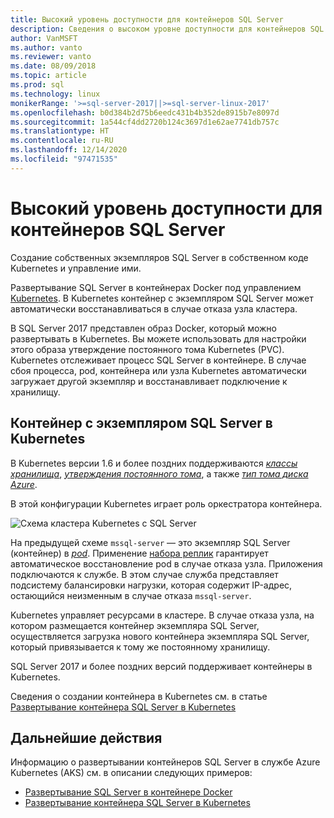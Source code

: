 ```yaml
---
title: Высокий уровень доступности для контейнеров SQL Server
description: Сведения о высоком уровне доступности для контейнеров SQL Server. Также вы узнаете о развертывании контейнера с помощью SQL Server в Kubernetes.
author: VanMSFT
ms.author: vanto
ms.reviewer: vanto
ms.date: 08/09/2018
ms.topic: article
ms.prod: sql
ms.technology: linux
monikerRange: '>=sql-server-2017||>=sql-server-linux-2017'
ms.openlocfilehash: b0d384b2d75b6eedc431b4b352de8915b7e8097d
ms.sourcegitcommit: 1a544cf4dd2720b124c3697d1e62ae7741db757c
ms.translationtype: HT
ms.contentlocale: ru-RU
ms.lasthandoff: 12/14/2020
ms.locfileid: "97471535"
---
```

# <a name="high-availability-for-sql-server-containers"></a>Высокий уровень доступности для контейнеров SQL Server

Создание собственных экземпляров SQL Server в собственном коде Kubernetes и управление ими.

Развертывание SQL Server в контейнерах Docker под управлением [Kubernetes](https://kubernetes.io/). В Kubernetes контейнер с экземпляром SQL Server может автоматически восстанавливаться в случае отказа узла кластера.

В SQL Server 2017 представлен образ Docker, который можно развертывать в Kubernetes. Вы можете использовать для настройки этого образа утверждение постоянного тома Kubernetes (PVC). Kubernetes отслеживает процесс SQL Server в контейнере. В случае сбоя процесса, pod, контейнера или узла Kubernetes автоматически загружает другой экземпляр и восстанавливает подключение к хранилищу.

## <a name="container-with-sql-server-instance-on-kubernetes"></a>Контейнер с экземпляром SQL Server в Kubernetes

В Kubernetes версии 1.6 и более поздних поддерживаются [*классы хранилища*](https://kubernetes.io/docs/concepts/storage/storage-classes/), [*утверждения постоянного тома*](https://kubernetes.io/docs/concepts/storage/storage-classes/#persistentvolumeclaims), а также [*тип тома диска Azure*](https://github.com/kubernetes/examples/tree/master/staging/volumes/azure_disk). 

В этой конфигурации Kubernetes играет роль оркестратора контейнера. 

![Схема кластера Kubernetes с SQL Server](media/tutorial-sql-server-containers-kubernetes/kubernetes-sql.png)

На предыдущей схеме `mssql-server` — это экземпляр SQL Server (контейнер) в [*pod*](https://kubernetes.io/docs/concepts/workloads/pods/pod/). Применение [набора реплик](https://kubernetes.io/docs/concepts/workloads/controllers/replicaset/) гарантирует автоматическое восстановление pod в случае отказа узла. Приложения подключаются к службе. В этом случае служба представляет подсистему балансировки нагрузки, которая содержит IP-адрес, остающийся неизменным в случае отказа `mssql-server`.

Kubernetes управляет ресурсами в кластере. В случае отказа узла, на котором размещается контейнер экземпляра SQL Server, осуществляется загрузка нового контейнера экземпляра SQL Server, который привязывается к тому же постоянному хранилищу.

SQL Server 2017 и более поздних версий поддерживает контейнеры в Kubernetes.

Сведения о создании контейнера в Kubernetes см. в статье [Развертывание контейнера SQL Server в Kubernetes](tutorial-sql-server-containers-kubernetes.md)

## <a name="next-steps"></a>Дальнейшие действия

Информацию о развертывании контейнеров SQL Server в службе Azure Kubernetes (AKS) см. в описании следующих примеров:
* [Развертывание SQL Server в контейнере Docker](./sql-server-linux-docker-container-deployment.md)
* [Развертывание контейнера SQL Server в Kubernetes](tutorial-sql-server-containers-kubernetes.md)